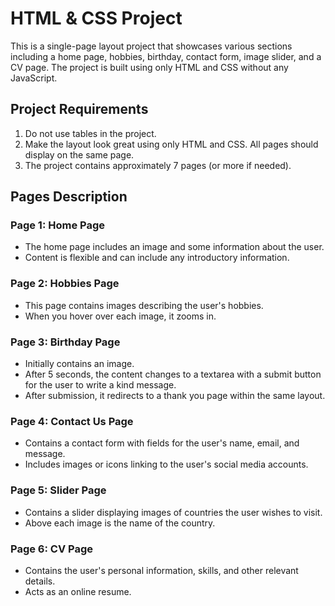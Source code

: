 # HTML & CSS Project

This is a single-page layout project that showcases various sections including a home page, hobbies, birthday, contact form, image slider, and a CV page. The project is built using only HTML and CSS without any JavaScript.

## Project Requirements

1. Do not use tables in the project.
2. Make the layout look great using only HTML and CSS. All pages should display on the same page.
3. The project contains approximately 7 pages (or more if needed).

## Pages Description

### Page 1: Home Page

- The home page includes an image and some information about the user.
- Content is flexible and can include any introductory information.

### Page 2: Hobbies Page

- This page contains images describing the user's hobbies.
- When you hover over each image, it zooms in.

### Page 3: Birthday Page

- Initially contains an image.
- After 5 seconds, the content changes to a textarea with a submit button for the user to write a kind message.
- After submission, it redirects to a thank you page within the same layout.

### Page 4: Contact Us Page

- Contains a contact form with fields for the user's name, email, and message.
- Includes images or icons linking to the user's social media accounts.

### Page 5: Slider Page

- Contains a slider displaying images of countries the user wishes to visit.
- Above each image is the name of the country.

### Page 6: CV Page

- Contains the user's personal information, skills, and other relevant details.
- Acts as an online resume.
